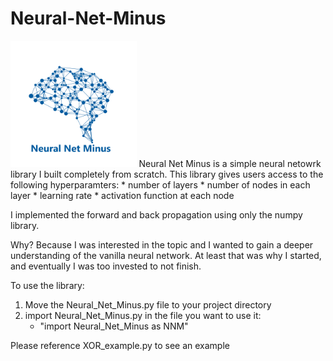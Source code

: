# Neural-Net-Minus
<img src="Neural_Net_Minus.png" width="40%">
Neural Net Minus is a simple neural netowrk library I built completely from scratch.
This library gives users access to the following hyperparamters:
    * number of layers
    * number of nodes in each layer
    * learning rate
    * activation function at each node
    
I implemented the forward and back propagation using only the numpy library.

Why? Because I was interested in the topic and I wanted to gain a deeper understanding of the vanilla neural network. At least that was why I started, and eventually I was too invested to not finish.

To use the library:
1. Move the Neural_Net_Minus.py file to your project directory
2. import Neural_Net_Minus.py in the file you want to use it: 
    * "import Neural_Net_Minus as NNM"

Please reference XOR_example.py to see an example

